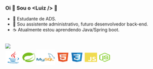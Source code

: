 ### Oi 👋 Sou o <Luiz &#47;> 🌱


- 📖 Estudante de ADS.
- 🔭 Sou assistente administrativo, futuro desenvolvedor back-end.
- ☕ Atualmente estou aprendendo Java/Spring boot.

##

<img height="180em" src="https://github-readme-stats.vercel.app/api/top-langs/?username=luizhenriquebf&layout=compact&langs_count=7&theme=midnight-purple"/>

<div style="display: inline_block">
  
  <img align="center" width="50" height="40" src="https://raw.githubusercontent.com/devicons/devicon/master/icons/java/java-original.svg">
  <img align="center" width="40" height="30" src="https://raw.githubusercontent.com/devicons/devicon/master/icons/spring/spring-original.svg">
  <img align="center" width="60" height="50" src="https://raw.githubusercontent.com/devicons/devicon/master/icons/mysql/mysql-original-wordmark.svg">
  <img align="center" width="40" height="30" src="https://raw.githubusercontent.com/devicons/devicon/master/icons/html5/html5-original.svg">
  <img align="center" width="40" height="30" src="https://raw.githubusercontent.com/devicons/devicon/master/icons/css3/css3-original.svg">
  <img align="center" width="40" height="30" src="https://raw.githubusercontent.com/devicons/devicon/master/icons/javascript/javascript-plain.svg">
  <img align="center" width="40" height="30" src="https://raw.githubusercontent.com/devicons/devicon/master/icons/nodejs/nodejs-original.svg">

</div>

</div>
